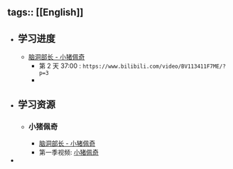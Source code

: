 tags:: [[English]]
---

- ## 学习进度
	- [脑洞部长 - 小猪佩奇](https://www.bilibili.com/video/BV113411F7ME/?p=2)
		- 第 2 天  37:00 : `https://www.bilibili.com/video/BV113411F7ME/?p=3`
		-
- ## 学习资源
	- ### 小猪佩奇
		- [脑洞部长 - 小猪佩奇](https://www.bilibili.com/video/BV113411F7ME/?p=2)
		- 第一季视频: [小猪佩奇](https://www.bilibili.com/video/BV1Bh41117N6/?vd_source=f1fbb083ddef12dcff3388779faac201)
-